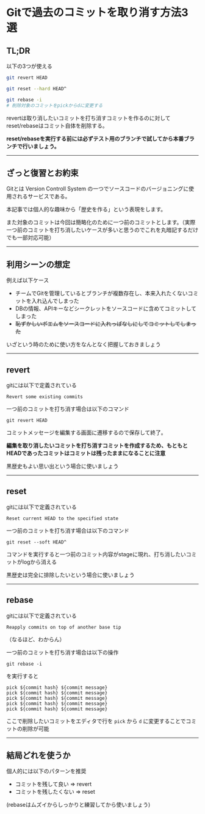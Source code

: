# Gitで過去のコミットを取り消す方法3選

## TL;DR

以下の3つが使える

```sh
git revert HEAD

git reset --hard HEAD^

git rebase -i
# 削除対象のコミットをpickからdに変更する
```

revertは取り消したいコミットを打ち消すコミットを作るのに対して
reset/rebaseはコミット自体を削除する。

**reset/rebaseを実行する前には必ずテスト用のブランチで試してから本番ブランチで行いましょう。**

---

## ざっと復習とお約束

Gitとは Version Controll System の一つでソースコードのバージョニングに使用されるサービスである。

本記事では個人的な趣味から「歴史を作る」という表現をします。

また対象のコミットは今回は簡略化のために一つ前のコミットとします。（実際一つ前のコミットを打ち消したいケースが多いと思うのでこれを丸暗記するだけでも一部対応可能）

---

## 利用シーンの想定

例えば以下ケース

- チームでGitを管理しているとブランチが複数存在し、本来入れたくないコミットを入れ込んでしまった
- DBの情報、APIキーなどシークレットをソースコードに含めてコミットしてしまった
- ~~恥ずかしいポエムをソースコードに入れっぱなしにしてコミットしてしまった~~

いざという時のために使い方をなんとなく把握しておきましょう

---

## revert

gitには以下で定義されている

`Revert some existing commits`

一つ前のコミットを打ち消す場合は以下のコマンド

```
git revert HEAD
```

コミットメッセージを編集する画面に遷移するので保存して終了。

**編集を取り消したいコミットを打ち消すコミットを作成するため、もともとHEADであったコミットはコミットは残ったままになることに注意**

黒歴史もよい思い出という場合に使いましょう

---

## reset

gitには以下で定義されている

`Reset current HEAD to the specified state`

一つ前のコミットを打ち消す場合は以下のコマンド

```
git reset --soft HEAD^
```

コマンドを実行すると一つ前のコミット内容がstageに現れ、打ち消したいコミットがlogから消える

黒歴史は完全に排除したいという場合に使いましょう

---

## rebase

gitには以下で定義されている

`Reapply commits on top of another base tip`

（なるほど、わからん）

一つ前のコミットを打ち消す場合は以下の操作

```
git rebase -i
```

を実行すると

```
pick ${commit hash} ${commit message}
pick ${commit hash} ${commit message}
pick ${commit hash} ${commit message}
pick ${commit hash} ${commit message}
pick ${commit hash} ${commit message}
```

ここで削除したいコミットをエディタで行を `pick` から `d` に変更することでコミットの削除が可能

---

## 結局どれを使うか

個人的には以下のパターンを推奨

- コミットを残して良い => revert
- コミットを残したくない => reset

(rebaseはムズイからしっかりと練習してから使いましょう)
